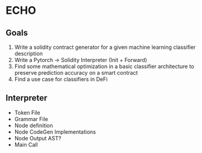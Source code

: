 # ECHO

## Goals
1. Write a solidity contract generator for a given machine learning classifier description
2. Write a Pytorch -> Solidity Interpreter (Init + Forward)
3. Find some mathematical optimization in a basic classifier architecture to preserve prediction accuracy on a smart contract
4. Find a use case for classifiers in DeFi

## Interpreter
- Token File
- Grammar File
- Node definition
- Node CodeGen Implementations
- Node Output AST?
- Main Call